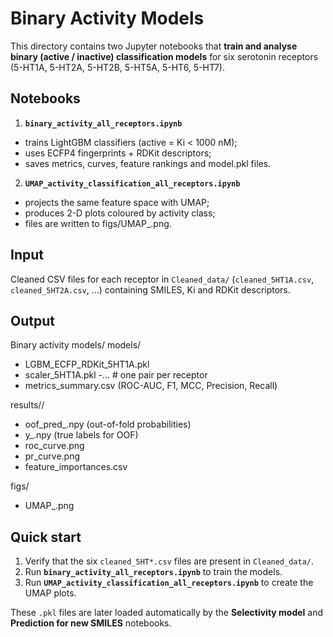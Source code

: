 Binary Activity Models 
==========================================

This directory contains two Jupyter notebooks that **train and analyse binary (active / inactive) classification models** for six serotonin receptors (5-HT1A, 5-HT2A, 5-HT2B, 5-HT5A, 5-HT6, 5-HT7).

Notebooks
---------
1. **`binary_activity_all_receptors.ipynb`**
* trains LightGBM classifiers (active = Ki < 1000 nM);
* uses ECFP4 fingerprints + RDKit descriptors;
* saves metrics, curves, feature rankings and model.pkl files.

2. **`UMAP_activity_classification_all_receptors.ipynb`**
* projects the same feature space with UMAP;
* produces 2-D plots coloured by activity class;
* files are written to figs/UMAP_<receptor>.png.



Input
-----

Cleaned CSV files for each receptor in `Cleaned_data/`
(`cleaned_5HT1A.csv`, `cleaned_5HT2A.csv`, …) containing SMILES, Ki and
RDKit descriptors.

Output
------
Binary activity models/ models/
- LGBM_ECFP_RDKit_5HT1A.pkl
- scaler_5HT1A.pkl
-… # one pair per receptor
- metrics_summary.csv (ROC-AUC, F1, MCC, Precision, Recall)
  
results/<receptor>/
- oof_pred_<receptor>.npy (out-of-fold probabilities)
- y_<receptor>.npy (true labels for OOF)
- roc_curve.png
- pr_curve.png
- feature_importances.csv
  
figs/
- UMAP_<receptor>.png

Quick start
-----------

1. Verify that the six `cleaned_5HT*.csv` files are present in `Cleaned_data/`.   
2. Run **`binary_activity_all_receptors.ipynb`** to train the models.
3. Run **`UMAP_activity_classification_all_receptors.ipynb`** to create the UMAP plots.

   
These `.pkl` files are later loaded automatically by the **Selectivity model**
and **Prediction for new SMILES** notebooks.
